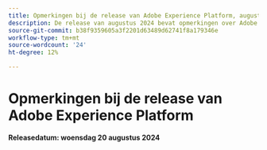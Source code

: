 ```yaml
---
title: Opmerkingen bij de release van Adobe Experience Platform, augustus 2024
description: De release van augustus 2024 bevat opmerkingen over Adobe Experience Platform.
source-git-commit: b38f9359605a3f2201d63489d62741f8a179346e
workflow-type: tm+mt
source-wordcount: '24'
ht-degree: 12%

---
```


# Opmerkingen bij de release van Adobe Experience Platform

**Releasedatum: woensdag 20 augustus 2024**
